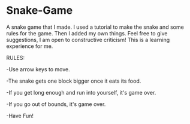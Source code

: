 # Snake-Game
A snake game that I made. I used a tutorial to make the snake and some rules for the game. 
Then I added my own things. Feel free to give suggestions, I am open to constructive criticism! 
This is a learning experience for me.

RULES:

-Use arrow keys to move.

-The snake gets one block bigger once it eats its food.

-If you get long enough and run into yourself, it's game over.

-If you go out of bounds, it's game over.

-Have Fun!
